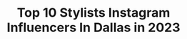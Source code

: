 ---
title: Top 10 Stylists Instagram Influencers In Dallas in 2023
description: >-
  Find top stylists Instagram influencers in Dallas in 2023. Most popular hashtags: #dallas #stylist #liketkit #hair.
platform: Instagram
hits: 54
text_top: See the best Instagram influencers on inBeat.
text_bottom: Our platform has 54 Instagram influencers like this in Dallas, United States for you to work with.
profiles:
  - username: "acozyblessednest"
    fullname: >-
      Aspen
    bio: >-
      🖤 Believer 🖤 Wife 🖤 Momma to 2 🖤 Interior Stylist 😀 🖤 Dallas, TX. 🖤 DM to collaborate
    location: "United States"
    followers: 37136
    engagement: 320
    commentsToLikes: 0.082071
    id: ck6tsj8am52hi0j712im1pn21
    verified: false
    hashtags: "#mybhg, #farmhouselivingroom, #farmhouseinspired, #springdecor"
  - username: "dysonstyles"
    fullname: >-
      Dyson Styles
    bio: >-
      Dallas Hair Stylist #Porcelainpress￼
    location: "United States"
    followers: 19647
    engagement: 227
    commentsToLikes: 0.047691
    id: ckaowir10943y0i78hf0rq9cl
    verified: false
    hashtags: "#nychair, #naturalhairhouston, #chicagosilkpress, #houstongalleria"
  - username: "alex_eissinger"
    fullname: >-
      Alexandria Eissinger 🇩🇰🇺🇸
    bio: >-
      @divamodelsdotcom | @tngmodels | @brand_models Photography @photographer_aeiss 🌍 Earth Science Major @stockholmuniversity
    location: "United States"
    followers: 24533
    engagement: 307
    commentsToLikes: 0.033519
    id: ck5hq5i5jsja60i11jm2gimb2
    verified: false
    hashtags: "#fit, #denmark, #derek, #collaboration"
  - username: "hvileyj"
    fullname: >-
      HAILEY J.
    bio: >-
      HSU Alum. Dallas. #INCROWD Certified Interior Stylist @haileyjinteriors
    location: "United States"
    followers: 16192
    engagement: 772
    commentsToLikes: 0.028008
    id: ckap3wq9d4tvo0i78k7bp3lke
    verified: false
    hashtags: "#dallastexas, #dallaslife, #incrowdlife, #dallasnights"
  - username: "originalgypsyfox"
    fullname: >-
      mary sze: stylist & creative
    bio: >-
      » ↠»☾|| ᵒ ᵑ ᵊ ᶫᶞ ᵛ ᵊ ||☽«↞ « contact: originalgypsyfox@gmail.com ⠀
    location: "United States"
    followers: 6529
    engagement: 706
    commentsToLikes: 0.044707
    id: ckf5mildftymm0j23406hivt4
    verified: false
    hashtags: "#bts, #texas, #stylist, #vintage"
  - username: "mgkstyle"
    fullname: >-
      Mary Gonsalves Kinney
    bio: >-
      CEO and Founder | SF | LA LV | Seattle | Dallas | Chicago | NYC | D.C. #MGKStyle STYLIST, WRITER, FEMINIST/ACTIVIST FOR SOCIAL JUSTICE ✌🏽#resist
    location: "United States"
    followers: 28369
    engagement: 699
    commentsToLikes: 0.006953
    id: ck8t1jlbsw0ry0j78m36dpn1d
    verified: false
    hashtags: "#mgkstyle, #bidenharris2020, #sharethemicnow, #covid"
  - username: "pink.minxx"
    fullname: >-
      M I N X | Artist|Model |
    bio: >-
      BILLIONAIRESS BABE Model | Actress @iconstudiosdallas @thebillionairessbabes A&R @versatile_swac Booking$: Pinkminxxliv@gmail.com📩 #Little ✨lvl 23💕
    location: "United States"
    followers: 6878
    engagement: 966
    commentsToLikes: 0.127294
    id: ck5zv41rt3jxx0i142md0mjq6
    verified: false
    hashtags: "#dallasblogger, #fordmodels, #atxmodels, #miamimodels"
  - username: "katieklinefelter"
    fullname: >-
      Katie Klinefelter
    bio: >-
      North to South — Dallas Street Style ⋆ Wellness ⋆ Moments Registered Yogi + Freelance Stylist Assistant ✉️: katiemelissasocial@gmail ↓ Latest 🖇
    location: "United States"
    followers: 3270
    engagement: 981
    commentsToLikes: 0.100604
    id: ckh6ri0773mfj0j235nttlfx7
    verified: false
    hashtags: "#fashionreels, #styledbypetalandpup, #liketkit, #glassons"
  - username: "walldamort"
    fullname: >-
      Sara Grace Wallerstedt
    bio: >-
      @wallflowermgmt - Dallas @thesocietynyc- New York Elite- Worldwide TikTok 😄 @walldamort
    location: "United States"
    followers: 68998
    engagement: 446
    commentsToLikes: 0.015973
    id: ck0tt4cib13p50i19zn2xnrma
    verified: true
    hashtags: "#makeup, #repost, #photographer, #casting"
  - username: "jrenee.coiffures"
    fullname: >-
      jRenee’ Coiffures💕
    bio: >-
      Welcome to my profile☺️ I am a Hair Stylist & Owner of @cilsdeluxe.jrenee Lash Line Located in Dallas,Tx. All inquires please click the link! Enjoy💞
    location: "United States"
    followers: 46804
    engagement: 417
    commentsToLikes: 0.014010
    id: ck5zpp8jdt2w10i14steyw2vq
    verified: false
    hashtags: "#planohairstylist, #fulllacewigs, #frontalsewin, #naturalhair"
---